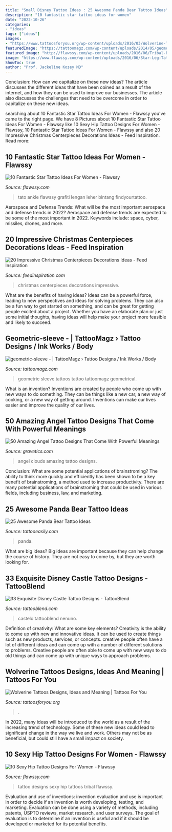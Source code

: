 ```yaml
---
title: "Small Disney Tattoo Ideas : 25 Awesome Panda Bear Tattoo Ideas"
description: "10 fantastic star tattoo ideas for women"
date: "2022-10-26"
categories:
- "ideas"
tags: ["ideas"]
images:
- "https://www.tattoosforyou.org/wp-content/uploads/2016/03/Wolverine-Tattoos.jpg"
featuredImage: "https://tattoomagz.com/wp-content/uploads/2014/05/geometric-sleeve.jpg"
featured_image: "http://flawssy.com/wp-content/uploads/2016/06/Tribal-Phoenix-Tattoo.jpg"
image: "https://www.flawssy.com/wp-content/uploads/2016/06/Star-Leg-Tattoo-Men.jpg"
ShowToc: true
author: "Prof. Jackeline Kozey MD"
---
```



Conclusion: How can we capitalize on these new ideas?
The article discusses the different ideas that have been coined as a result of the internet, and how they can be used to improve our businesses. The article also discusses the challenges that need to be overcome in order to capitalize on these new ideas.

	

		
searching about 10 Fantastic Star Tattoo Ideas For Women - Flawssy you've came to the right page. We have 8 Pictures about 10 Fantastic Star Tattoo Ideas For Women - Flawssy like 10 Sexy Hip Tattoo Designs For Women - Flawssy, 10 Fantastic Star Tattoo Ideas For Women - Flawssy and also 20 Impressive Christmas Centerpieces Decorations Ideas - Feed Inspiration. Read more:
		
    
## 10 Fantastic Star Tattoo Ideas For Women - Flawssy

<img loading=lazy src="https://www.flawssy.com/wp-content/uploads/2016/06/Star-Leg-Tattoo-Men.jpg" onerror="this.onerror=null;this.src='https://tse1.mm.bing.net/th?id=OIP.G-z4ylccq4-bipQKhFpAZAHaJ6&amp;pid=15.1';" alt="10 Fantastic Star Tattoo Ideas For Women - Flawssy">

_Source: flawssy.com_

>tato ankle flawssy grafiti lengan leher bintang findyourtattoo. 

	

Aerospace and Defense Trends: What will be the most important aerospace and defense trends in 2022?
Aerospace and defense trends are expected to be some of the most important in 2022. Keywords include: space, cyber, missiles, drones, and more.

    
## 20 Impressive Christmas Centerpieces Decorations Ideas - Feed Inspiration

<img loading=lazy src="http://feedinspiration.com/wp-content/uploads/2016/09/Christmas-Centerpieces.jpg" onerror="this.onerror=null;this.src='https://tse2.mm.bing.net/th?id=OIP.nC6K8jsYYSDNjT_qaaaxZQHaLC&amp;pid=15.1';" alt="20 Impressive Christmas Centerpieces Decorations Ideas - Feed Inspiration">

_Source: feedinspiration.com_

>christmas centerpieces decorations impressive. 

	

What are the benefits of having ideas?
Ideas can be a powerful force, leading to new perspectives and ideas for solving problems. They can also be a fun way to get started on something, and can be great for getting people excited about a project. Whether you have an elaborate plan or just some initial thoughts, having ideas will help make your project more feasible and likely to succeed.

    
## Geometric-sleeve - | TattooMagz › Tattoo Designs / Ink Works / Body

<img loading=lazy src="https://tattoomagz.com/wp-content/uploads/2014/05/geometric-sleeve.jpg" onerror="this.onerror=null;this.src='https://tse3.mm.bing.net/th?id=OIP.7is0Vm4wcmBCnfVxZLsLyQHaJ4&amp;pid=15.1';" alt="geometric-sleeve - | TattooMagz › Tattoo Designs / Ink Works / Body">

_Source: tattoomagz.com_

>geometric sleeve tattoos tattoo tattoomagz geometrical. 

	

What is an invention?
Inventions are created by people who come up with new ways to do something. They can be things like a new car, a new way of cooking, or a new way of getting around. Inventions can make our lives easier and improve the quality of our lives.

    
## 50 Amazing Angel Tattoo Designs That Come With Powerful Meanings

<img loading=lazy src="https://www.gravetics.com/wp-content/uploads/2017/07/Small-Angel-On-Clouds-With-Bird.jpg" onerror="this.onerror=null;this.src='https://tse3.mm.bing.net/th?id=OIP.Qlh_rXMawnblN9dWXw_dIQHaJ4&amp;pid=15.1';" alt="50 Amazing Angel Tattoo Designs That Come With Powerful Meanings">

_Source: gravetics.com_

>angel clouds amazing tattoo designs. 

	

Conclusion: What are some potential applications of brainstroming?
The ability to think more quickly and efficiently has been shown to be a key benefit of brainstroming, a method used to increase productivity. There are many potential applications of brainstroming that could be used in various fields, including business, law, and marketing.

    
## 25 Awesome Panda Bear Tattoo Ideas

<img loading=lazy src="http://www.tattooeasily.com/wp-content/uploads/2013/07/panda-tattoo-14.jpg" onerror="this.onerror=null;this.src='https://tse1.mm.bing.net/th?id=OIP.XE7_qreG432reLTNGpjJ4gHaKL&amp;pid=15.1';" alt="25 Awesome Panda Bear Tattoo Ideas">

_Source: tattooeasily.com_

>panda. 

	

What are big ideas?
Big ideas are important because they can help change the course of history. They are not easy to come by, but they are worth looking for.

    
## 33 Exquisite Disney Castle Tattoo Designs - TattooBlend

<img loading=lazy src="https://tattooblend.com/wp-content/uploads/2016/03/disney-castle-tattoo-design.jpg" onerror="this.onerror=null;this.src='https://tse4.mm.bing.net/th?id=OIP.Nv6uwJDMM7uwuRHL7dTyUgHaHY&amp;pid=15.1';" alt="33 Exquisite Disney Castle Tattoo Designs - TattooBlend">

_Source: tattooblend.com_

>castelo tattooblend nenuno. 

	

Definition of creativity: What are some key elements?
Creativity is the ability to come up with new and innovative ideas. It can be used to create things such as new products, services, or concepts. creative people often have a lot of different ideas and can come up with a number of different solutions to problems. Creative people are often able to come up with new ways to do old things and can come up with unique ways to approach problems.

    
## Wolverine Tattoos Designs, Ideas And Meaning | Tattoos For You

<img loading=lazy src="https://www.tattoosforyou.org/wp-content/uploads/2016/03/Wolverine-Tattoos.jpg" onerror="this.onerror=null;this.src='https://tse3.mm.bing.net/th?id=OIP.F-GSPG6mucatXitiuz7XCgHaJ6&amp;pid=15.1';" alt="Wolverine Tattoos Designs, Ideas and Meaning | Tattoos For You">

_Source: tattoosforyou.org_

>. 

	

In 2022, many ideas will be introduced to the world as a result of the increasing trend of technology. Some of these new ideas could lead to significant change in the way we live and work. Others may not be as beneficial, but could still have a small impact on society.

    
## 10 Sexy Hip Tattoo Designs For Women - Flawssy

<img loading=lazy src="http://flawssy.com/wp-content/uploads/2016/06/Tribal-Phoenix-Tattoo.jpg" onerror="this.onerror=null;this.src='https://tse3.mm.bing.net/th?id=OIP.3hYDzj6qczDk6242KBkoIAHaLQ&amp;pid=15.1';" alt="10 Sexy Hip Tattoo Designs For Women - Flawssy">

_Source: flawssy.com_

>tattoo designs sexy hip tattoos tribal flawssy. 

	

Evaluation and use of inventions:
invention evaluation and use is important in order to decide if an invention is worth developing, testing, and marketing. Evaluation can be done using a variety of methods, including patents, USPTO reviews, market research, and user surveys. The goal of evaluation is to determine if an invention is useful and if it should be developed or marketed for its potential benefits.

